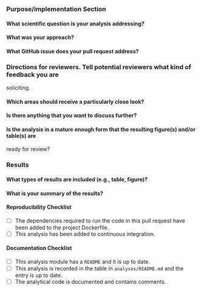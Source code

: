 <!--Hi there, thanks for your contribution! Please take a moment to fill out this template to 
facilitate the review of your pull request.-->

### Purpose/implementation Section

#### What scientific question is your analysis addressing?



#### What was your approach?



#### What GitHub issue does your pull request address?



### Directions for reviewers. Tell potential reviewers what kind of feedback you are 
soliciting.

#### Which areas should receive a particularly close look?



#### Is there anything that you want to discuss further?



#### Is the analysis in a mature enough form that the resulting figure(s) and/or table(s) are 
ready for review?



### Results

#### What types of results are included (e.g., table, figure)?



#### What is your summary of the results?



#### Reproducibility Checklist

<!-- Check all those that apply or remove this section if it is not applicable.-->

- [ ] The dependencies required to run the code in this pull request have been added to the 
project Dockerfile.
- [ ] This analysis has been added to continuous integration.

#### Documentation Checklist

<!-- Please review https://github.com/AlexsLemonade/OpenPBTA-analysis#documenting-your-analysis 
-->

- [ ] This analysis module has a `README` and it is up to date.
- [ ] This analysis is recorded in the table in `analyses/README.md` and the entry is up to 
date.
- [ ] The analytical code is documented and contains comments.

<!-- IF YOUR PULL REQUEST IS A DATA RELEASE, PLEASE REMOVE THE [HTML COMMENT 
TAG](https://html.com/tags/comment-tag/) FROM THE SECTION BELOW AND COMPLETE THE CHECKLIST-->

<!-- 
### Data Release Checklist
- [ ] Is the table in doc/data-file-descriptions.md up to date?
- [ ] Is doc/data-format.md up to date?
- [ ] Is doc/release-notes.md up to date?
- [ ] Is download-data.sh up to date?
- [ ] Was download-data.sh tested and did it complete without error?
-->

